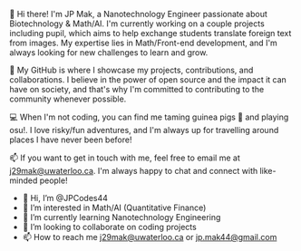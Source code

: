 👋 Hi there! I'm JP Mak, a Nanotechnology Engineer passionate about Biotechnology & Math/AI. I'm currently working on a couple projects including pupil, which aims to help exchange students translate foreign text from images. My expertise lies in Math/Front-end development, and I'm always looking for new challenges to learn and grow.

🌟 My GitHub is where I showcase my projects, contributions, and collaborations. I believe in the power of open source and the impact it can have on society, and that's why I'm committed to contributing to the community whenever possible. 

💻 When I'm not coding, you can find me taming guinea pigs 🐹 and playing osu!. I love risky/fun adventures, and I'm always up for travelling around places I have never been before!

📫 If you want to get in touch with me, feel free to email me at j29mak@uwaterloo.ca. I'm always happy to chat and connect with like-minded people!

- 👋 Hi, I’m @JPCodes44
- 👀 I’m interested in Math/AI (Quantitative Finance)
- 🌱 I’m currently learning Nanotechnology Engineering
- 💞️ I’m looking to collaborate on coding projects
- 📫 How to reach me j29mak@uwaterloo.ca or jp.mak44@gmail.com

<!---
JPCodes44/JPCodes44 is a ✨ special ✨ repository because its `README.md` (this file) appears on your GitHub profile.
You can click the Preview link to take a look at your changes.
--->
